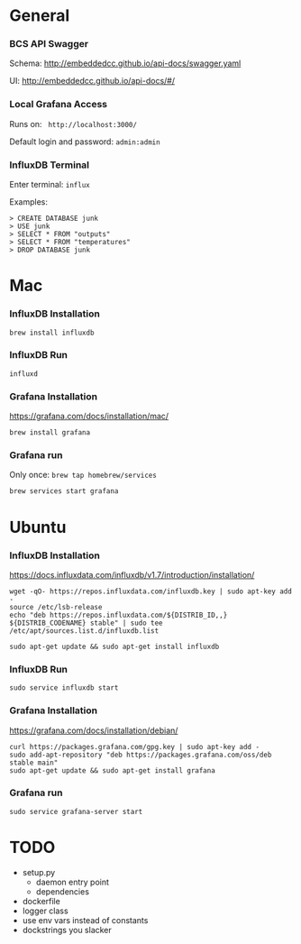 # General

### BCS API Swagger

Schema: http://embeddedcc.github.io/api-docs/swagger.yaml

UI: http://embeddedcc.github.io/api-docs/#/

### Local Grafana Access

Runs on: ` http://localhost:3000/`

Default login and password: `admin:admin`

### InfluxDB Terminal
Enter terminal: `influx`

Examples:
```
> CREATE DATABASE junk
> USE junk
> SELECT * FROM "outputs"
> SELECT * FROM "temperatures"
> DROP DATABASE junk
```

# Mac

### InfluxDB Installation

`brew install influxdb`

### InfluxDB Run

`influxd`

### Grafana Installation

https://grafana.com/docs/installation/mac/

`brew install grafana`

### Grafana run

Only once: `brew tap homebrew/services`

`brew services start grafana`

# Ubuntu

### InfluxDB Installation

https://docs.influxdata.com/influxdb/v1.7/introduction/installation/

```
wget -qO- https://repos.influxdata.com/influxdb.key | sudo apt-key add -
source /etc/lsb-release
echo "deb https://repos.influxdata.com/${DISTRIB_ID,,} ${DISTRIB_CODENAME} stable" | sudo tee /etc/apt/sources.list.d/influxdb.list
```

```
sudo apt-get update && sudo apt-get install influxdb
```

### InfluxDB Run

```
sudo service influxdb start
```

### Grafana Installation

https://grafana.com/docs/installation/debian/
```
curl https://packages.grafana.com/gpg.key | sudo apt-key add -
sudo add-apt-repository "deb https://packages.grafana.com/oss/deb stable main"
sudo apt-get update && sudo apt-get install grafana
```

### Grafana run

```
sudo service grafana-server start
```

# TODO
- setup.py
  - daemon entry point
  - dependencies
- dockerfile
- logger class
- use env vars instead of constants
- dockstrings you slacker

